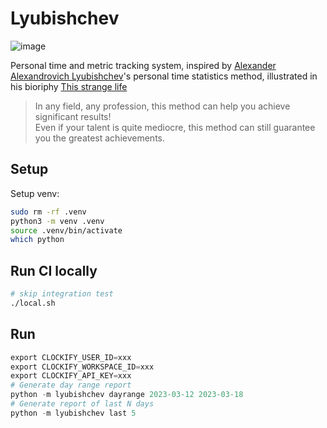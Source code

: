 # Lyubishchev

![image](https://user-images.githubusercontent.com/4377212/226231316-d0e3f8df-8ec7-43d2-a37a-579d730c0721.png)  

Personal time and metric tracking system, inspired by [Alexander Alexandrovich Lyubishchev](https://zh.wikipedia.org/wiki/%E4%BA%9A%E5%8E%86%E5%B1%B1%E5%A4%A7%C2%B7%E4%BA%9A%E5%8E%86%E5%B1%B1%E5%BE%B7%E7%BD%97%E7%BB%B4%E5%A5%87%C2%B7%E6%9F%B3%E6%AF%94%E6%AD%87%E5%A4%AB)'s personal time statistics method, illustrated in his bioriphy [This strange life](https://sudonull.com/post/171201-Granin-This-strange-life) 

> In any field, any profession, this method can help you achieve significant results!   
> Even if your talent is quite mediocre, this method can still guarantee you the greatest achievements.

## Setup

Setup venv:
```sh
sudo rm -rf .venv
python3 -m venv .venv
source .venv/bin/activate
which python
```

## Run CI locally

```sh
# skip integration test
./local.sh
```

## Run 

```s
export CLOCKIFY_USER_ID=xxx    
export CLOCKIFY_WORKSPACE_ID=xxx
export CLOCKIFY_API_KEY=xxx
# Generate day range report
python -m lyubishchev dayrange 2023-03-12 2023-03-18
# Generate report of last N days
python -m lyubishchev last 5
```


